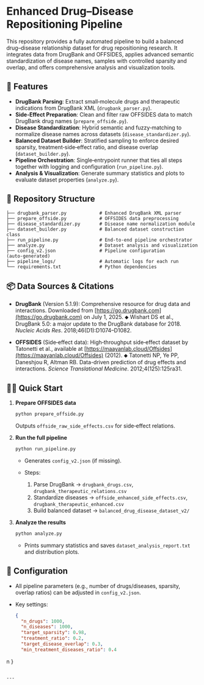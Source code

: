 # Enhanced Drug–Disease Repositioning Pipeline

This repository provides a fully automated pipeline to build a balanced drug–disease relationship dataset for drug repositioning research. It integrates data from DrugBank and OFFSIDES, applies advanced semantic standardization of disease names, samples with controlled sparsity and overlap, and offers comprehensive analysis and visualization tools.

## 🚀 Features

* **DrugBank Parsing**: Extract small‑molecule drugs and therapeutic indications from DrugBank XML (`drugbank_parser.py`).
* **Side‑Effect Preparation**: Clean and filter raw OFFSIDES data to match DrugBank drug names (`prepare_offside.py`).
* **Disease Standardization**: Hybrid semantic and fuzzy‑matching to normalize disease names across datasets (`disease_standardizer.py`).
* **Balanced Dataset Builder**: Stratified sampling to enforce desired sparsity, treatment‑side‑effect ratio, and disease overlap (`dataset_builder.py`).
* **Pipeline Orchestration**: Single‑entrypoint runner that ties all steps together with logging and configuration (`run_pipeline.py`).
* **Analysis & Visualization**: Generate summary statistics and plots to evaluate dataset properties (`analyze.py`).

## 📁 Repository Structure

```
├── drugbank_parser.py            # Enhanced DrugBank XML parser
├── prepare_offside.py            # OFFSIDES data preprocessing
├── disease_standardizer.py       # Disease name normalization module
├── dataset_builder.py            # Balanced dataset construction class
├── run_pipeline.py               # End‑to‑end pipeline orchestrator
├── analyze.py                    # Dataset analysis and visualization
├── config_v2.json                # Pipeline configuration (auto‑generated)
├── pipeline_logs/                # Automatic logs for each run
└── requirements.txt              # Python dependencies
```

## 📦 Data Sources & Citations

* **DrugBank** (Version 5.1.9): Comprehensive resource for drug data and interactions. Downloaded from [https://go.drugbank.com](https://go.drugbank.com) on July 1, 2025. ⬥ Wishart DS et al., DrugBank 5.0: a major update to the DrugBank database for 2018. *Nucleic Acids Res*. 2018;46(D1)\:D1074–D1082.

* **OFFSIDES** (Side‑effect data): High‑throughput side‑effect dataset by Tatonetti et al., available at [https://maayanlab.cloud/Offsides](https://maayanlab.cloud/Offsides) (2012). ⬥ Tatonetti NP, Ye PP, Daneshjou R, Altman RB. Data-driven prediction of drug effects and interactions. *Science Translational Medicine*. 2012;4(125):125ra31.

## 🏃‍♂️ Quick Start

1. **Prepare OFFSIDES data**

   ```bash
   python prepare_offside.py
   ```

   Outputs `offside_raw_side_effects.csv` for side‑effect relations.

2. **Run the full pipeline**

   ```bash
   python run_pipeline.py
   ```

   * Generates `config_v2.json` (if missing).
   * Steps:

     1. Parse DrugBank → `drugbank_drugs.csv`, `drugbank_therapeutic_relations.csv`
     2. Standardize diseases → `offside_enhanced_side_effects.csv`, `drugbank_therapeutic_enhanced.csv`
     3. Build balanced dataset → `balanced_drug_disease_dataset_v2/`

3. **Analyze the results**

   ```bash
   python analyze.py
   ```

   * Prints summary statistics and saves `dataset_analysis_report.txt` and distribution plots.

## 🔧 Configuration

* All pipeline parameters (e.g., number of drugs/diseases, sparsity, overlap ratios) can be adjusted in `config_v2.json`.
* Key settings:

  ```json
  {
    "n_drugs": 1000,
    "n_diseases": 1000,
    "target_sparsity": 0.98,
    "treatment_ratio": 0.2,
    "target_disease_overlap": 0.3,
    "min_treatment_diseases_ratio": 0.4
  ```

n  }

```

---


